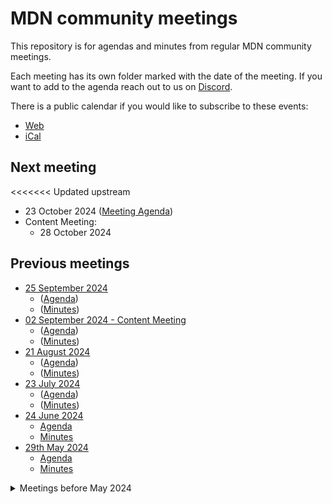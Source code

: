 # MDN community meetings

This repository is for agendas and minutes from regular MDN community meetings.

Each meeting has its own folder marked with the date of the meeting.
If you want to add to the agenda reach out to us on [Discord](https://developer.mozilla.org/discord).

There is a public calendar if you would like to subscribe to these events:

- [Web](https://calendar.google.com/calendar/embed?src=c_4656dd7c36825e2be115c0e7992191d550d16edcec37151eb6018581f654727b%40group.calendar.google.com&ctz=Europe%2FLondon)
- [iCal](https://calendar.google.com/calendar/ical/c_4656dd7c36825e2be115c0e7992191d550d16edcec37151eb6018581f654727b%40group.calendar.google.com/public/basic.ics)

## Next meeting

<<<<<<< Updated upstream
- 23 October 2024 ([Meeting Agenda](2024-10-23/agenda.md))
- Content Meeting:
  - 28 October 2024

## Previous meetings

- [25 September 2024](2024-09-25)
  - ([Agenda](2024-09-25/agenda.md))
  - ([Minutes](2024-09-25/minutes.md))
- [02 September 2024 - Content Meeting](2024-09-02)
  - ([Agenda](2024-09-02/agenda.md))
  - ([Minutes](2024-09-02/minutes.md))
- [21 August 2024](2024-08-21)
  - ([Agenda](2024-08-21/agenda.md))
  - ([Minutes](2024-08-21/minutes.md))
- [23 July 2024](2024-07-23)
  - ([Agenda](2024-07-23/agenda.md))
  - ([Minutes](2024-07-23/minutes.md))
- [24 June 2024](2024-06-24)
  - [Agenda](2024-06-24/agenda.md)
  - [Minutes](2024-06-24/minutes.md)
- [29th May 2024](2024-05-29)
  - [Agenda](2024-05-29/agenda.md)
  - [Minutes](2024-05-29/minutes.md)

<details>
  <summary>Meetings before May 2024</summary>

=======
- 26 March 2025 ([Meeting Agenda](2025-03-26/agenda.md)) on the [MDN Discord](https://developer.mozilla.org/discord)
- Content Meeting: 17th March 2025, let us on the [MDN Discord](https://developer.mozilla.org/discord) if you'd like to join.

## Previous meetings

- [27 February 2025](2025-02-27)
  - ([Agenda](2025-02-27/agenda.md))
  - ([Minutes](2025-02-27/minutes.md))

<details>
  <summary>Meetings in 2024</summary>

- [23 October 2024](2024-10-23)
  - ([Agenda](2024-10-23/agenda.md))
  - ([Minutes](2024-10-23/minutes.md))
- [25 September 2024](2024/2024-09-25)
  - ([Agenda](2024/2024-09-25/agenda.md))
  - ([Minutes](2024/2024-09-25/minutes.md))
- [02 September 2024 - Content Meeting](2024/2024-09-02)
  - ([Agenda](2024/2024-09-02/agenda.md))
  - ([Minutes](2024/2024-09-02/minutes.md))
- [23 July 2024](2024/2024-07-23)
  - ([Agenda](2024/2024-07-23/agenda.md))
  - ([Minutes](2024/2024-07-23/minutes.md))
- [24 June 2024](2024/2024-06-24)
  - [Agenda](2024/2024-06-24/agenda.md)
  - [Minutes](2024/2024-06-24/minutes.md)
- [29th May 2024](2024/2024-05-29)
  - [Agenda](2024/2024-05-29/agenda.md)
  - [Minutes](2024/2024-05-29/minutes.md)
>>>>>>> Stashed changes
- [29th April 2024](2024-04-29)
  - [Agenda](2024-04-29/agenda.md)
  - [Minutes](2024-04-29/minutes.md)
- [27th March 2024](2024-03-27)
  - [Agenda](2024-03-27/agenda.md)
  - [Minutes](2024-03-27/minutes.md)
- [26th February 2024](2024-02-26)
  - [Agenda](2024-02-26/agenda.md)
  - [Minutes](2024-02-26/minutes.md)
- [22nd January 2024](2024-01-22)
  - [Agenda](2024-01-22/agenda.md)
  - [Minutes](2024-01-22/minutes.md)
- [11th December 2023](2023-12-11)
  - [Agenda](2023-12-11/agenda.md)
  - [Minutes](2023-12-11/minutes.md)
- [13th November 2023](2023-11-13)
  - [Agenda](2023-11-13/agenda.md)
  - [Minutes](2023-11-13/minutes.md)

</details>
